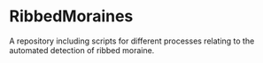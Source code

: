 # RibbedMoraines
A repository including scripts for different processes relating to the automated detection of ribbed moraine.

